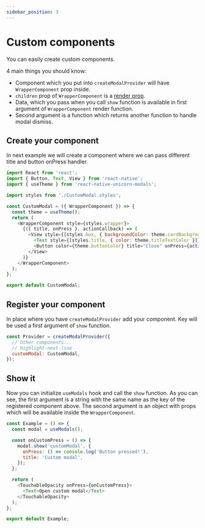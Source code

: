 ```yaml
---
sidebar_position: 3
---
```


# Custom components

You can easily create custom components.

4 main things you should know:

- Component which you put into `createModalProvider` will have `WrapperComponent` prop inside.
- `children` prop of `WrapperComponent` is a [render prop](https://reactjs.org/docs/render-props.html).
- Data, which you pass when you call `show` function is available in first argument of `WrapperComponent` render function.
- Second argument is a function which returns another function to handle modal dismiss.

## Create your component

In next example we will create a component where we can pass different title and button onPress handler.

```js
import React from 'react';
import { Button, Text, View } from 'react-native';
import { useTheme } from 'react-native-unicorn-modals';

import styles from './CustomModal.styles';

const CustomModal = ({ WrapperComponent }) => {
  const theme = useTheme();
  return (
    <WrapperComponent style={styles.wrapper}>
      {({ title, onPress }, actionCallback) => (
        <View style={[styles.box, { backgroundColor: theme.cardBackgroundColor }]}>
          <Text style={[styles.title, { color: theme.titleTextColor }]}>{title}</Text>
          <Button color={theme.buttonColor} title="Close" onPress={actionCallback(onPress)} />
        </View>
      )}
    </WrapperComponent>
  );
};

export default CustomModal;
```

## Register your component

In place where you have `createModalProvider` add your component. Key will be used a first argument of `show` function.

```js
const Provider = createModalProvider({
  // Other components...
  // highlight-next-line
  customModal: CustomModal,
});
```

## Show it

Now you can initialize `useModals` hook and call the `show` function. As you can see, the first argument is a string with the same name as the key of the registered component above. The second argument is an object with props which will be available inside the `WrapperComponent`.

```js
const Example = () => {
  const modal = useModals();

  const onCustomPress = () => {
    modal.show('customModal', {
      onPress: () => console.log('Button pressed!'),
      title: 'Custom modal',
    });
  };

  return (
    <TouchableOpacity onPress={onCustomPress}>
      <Text>Open custom modal</Text>
    </TouchableOpacity>
  );
};

export default Example;
```

